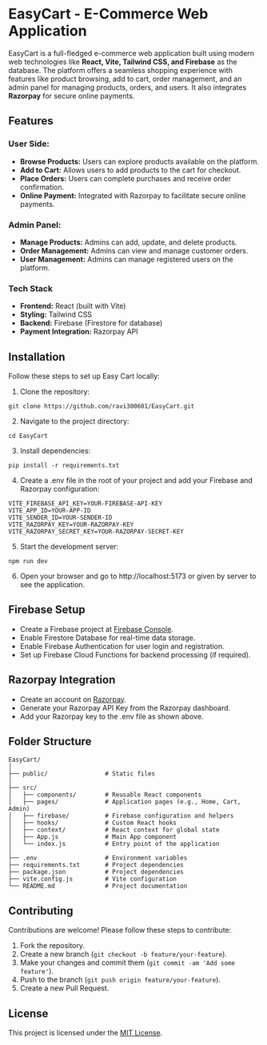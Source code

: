 # EasyCart - E-Commerce Web Application

EasyCart is a full-fledged e-commerce web application built using modern web technologies like **React, Vite, Tailwind CSS, and Firebase** as the database. The platform offers a seamless shopping experience with features like product browsing, add to cart, order management, and an admin panel for managing products, orders, and users. It also integrates **Razorpay** for secure online payments.

## Features

### User Side:

- **Browse Products:** Users can explore products available on the platform.
- **Add to Cart:** Allows users to add products to the cart for checkout.
- **Place Orders:** Users can complete purchases and receive order confirmation.
- **Online Payment:** Integrated with Razorpay to facilitate secure online payments.

### Admin Panel:

- **Manage Products:** Admins can add, update, and delete products.
- **Order Management:** Admins can view and manage customer orders.
- **User Management:** Admins can manage registered users on the platform.

### Tech Stack

- **Frontend:** React (built with Vite)
- **Styling:** Tailwind CSS
- **Backend:** Firebase (Firestore for database)
- **Payment Integration:** Razorpay API

## Installation

Follow these steps to set up Easy Cart locally:

1. Clone the repository:

```
git clone https://github.com/ravi300601/EasyCart.git
```

2. Navigate to the project directory:

```
cd EasyCart
```

3. Install dependencies:

```
pip install -r requirements.txt
```

4. Create a .env file in the root of your project and add your Firebase and Razorpay configuration:

```
VITE_FIREBASE_API_KEY=YOUR-FIREBASE-API-KEY
VITE_APP_ID=YOUR-APP-ID
VITE_SENDER_ID=YOUR-SENDER-ID
VITE_RAZORPAY_KEY=YOUR-RAZORPAY-KEY
VITE_RAZORPAY_SECRET_KEY=YOUR-RAZORPAY-SECRET-KEY
```

5. Start the development server:

```
npm run dev
```

6. Open your browser and go to http://localhost:5173 or given by server to see the application.

## Firebase Setup

- Create a Firebase project at [Firebase Console](https://console.firebase.google.com/).
- Enable Firestore Database for real-time data storage.
- Enable Firebase Authentication for user login and registration.
- Set up Firebase Cloud Functions for backend processing (if required).

## Razorpay Integration

- Create an account on [Razorpay](https://dashboard.razorpay.com/app/dashboard).
- Generate your Razorpay API Key from the Razorpay dashboard.
- Add your Razorpay key to the .env file as shown above.

## Folder Structure

```
EasyCart/
│
├── public/                # Static files
│
├── src/
│   ├── components/        # Reusable React components
│   ├── pages/             # Application pages (e.g., Home, Cart, Admin)
│   ├── firebase/          # Firebase configuration and helpers
│   ├── hooks/             # Custom React hooks
│   ├── context/           # React context for global state
│   ├── App.js             # Main App component
│   └── index.js           # Entry point of the application
│
├── .env                   # Environment variables
├── requirements.txt       # Project dependencies
├── package.json           # Project dependencies
├── vite.config.js         # Vite configuration
└── README.md              # Project documentation
```

## Contributing

Contributions are welcome! Please follow these steps to contribute:

1. Fork the repository.
2. Create a new branch (`git checkout -b feature/your-feature`).
3. Make your changes and commit them (`git commit -am 'Add some feature'`).
4. Push to the branch (`git push origin feature/your-feature`).
5. Create a new Pull Request.

## License

This project is licensed under the [MIT License](https://opensource.org/license/mit).
